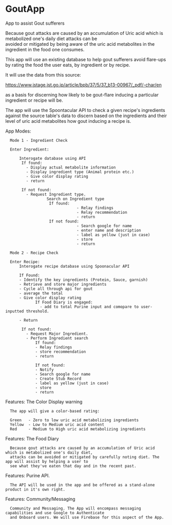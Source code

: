 # GoutApp
App to assist Gout sufferers

Because gout attacks are caused by an accumulation of Uric acid which is metabolized one's daily diet attacks can be   
avoided or mitigated by being aware of the uric acid metabolites in the ingredient in the food one consumes. 

This app will use an existing database to help gout sufferers avoid flare-ups by rating the food the user eats, by 
ingredient or by recipe. 

It will use the data from this source:

https://www.jstage.jst.go.jp/article/bpb/37/5/37_b13-00967/_pdf/-char/en 

as a basis for discerning how likely to be gout-flare inducing a particular ingredient or recipe will be.

The app will use the Spoontacular API to check a given recipe's ingredients against the source table's data to discern based on the ingredients and their level of uric acid metabolites how gout inducing a recipe is. 

App Modes:

      Mode 1 - Ingredient Check

      Enter Ingredient:
      
          Interogate database using API 
           If found:
             - Display actual metabolite information
             - Display ingredient type (Animal protein etc.)
             - Give color display rating 
             - return
             
           If not found:
             - Request Ingredient type. 
                      Search on Ingredient type 
                       If found: 
                                   - Relay findings 
                                   - Relay recommendation
                                   - return
                       If not found:
                                   - Search google for name 
                                   - enter name and description 
                                   - label as yellow (just in case)
                                   - store
                                   - return
                                   
      Mode 2 - Recipe Check

      Enter Recipe:
          Interogate recipe database using Spoonacular API
          
          If Found:
          - Identify the key ingredients (Protein, Sauce, garnish)
          - Retrieve and store major ingredients
          - Cycle all through api for gout 
          - average the total 
          - Give color display rating 
                 If Food Diary is engaged:
                   - add to total Purine input and comopare to user-inputted threshold.
                   
          - Return
              
           If not found:
             - Request Major Ingredient. 
             - Perform Ingredient search 
                 If found: 
                 - Relay findings 
                 - store recommendation
                 - return
                                
                 If not found:
                 - Notify
                 - Search google for name 
                 - Create Stub Record
                 - label as yellow (just in case)
                 - store
                 - return
                                
 Features: The Color Display warning
     
      The app will give a color-based rating:
 
      Green   - Zero to low uric acid metabolizing ingredients 
      Yellow  - Low to Medium uric acid content 
      Red     - Medium to High uric acid metabolizing ingredients
                     
Features: The Food Diary 
  
      Because gout attacks are caused by an accumulation of Uric acid which is metabolized one's daily diet,  
      attacks can be avoided or mitigated by carefully noting diet. The app will assist by helping a user to
      see what they've eaten that day and in the recent past.

Features: Purine API. 

      The API will be used in the app and be offered as a stand-alone product in it's own right. 
      
Features: Community/Messaging 

      Community and Messaging. The App will encompass messaging capabilities and use Google to Authenticate 
      and Onboard users. We will use Firebase for this aspect of the App.
            